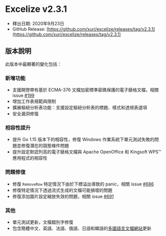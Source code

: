 # Excelize v2.3.1

* 釋出日期: 2020年9月23日
* GitHub Release: [https://github.com/xuri/excelize/releases/tag/v2.3.1](https://github.com/xuri/excelize/releases/tag/v2.3.1)

## 版本說明

此版本中最顯著的變化包括：

### 新增功能

* 支援開啓帶有基於 ECMA-376 文檔加密標準密碼保護的電子錶格文檔，相關 issue [#199](https://github.com/xuri/excelize/issues/199)
* 增加工作表規範與限制
* 擴展樞紐分析表功能：支援設定樞紐分析表的標題、樣式和透視表選項
* 安全漏洞修復

### 相容性提升

* 提升 Go 1.15 版本下的相容性，修復 Windows 作業系統下單元測試失敗的問題並修復潛在的競態條件問題
* 提升設定默認列高的電子錶格文檔與 Apache OpenOffice 和 Kingsoft WPS&trade; 應用程式的相容性

### 問題修復

* 修復 `RemoveRow` 特定情況下由於下標溢出導致的 panic，相關 issue [#686](https://github.com/xuri/excelize/issues/686)
* 修復特定情況下透過流式生成的文檔可能損壞的問題
* 修復添加圖片設定縮放失效的問題，相關 issue [#691](https://github.com/xuri/excelize/issues/691)

### 其他

* 單元測試更新，文檔錯別字修復
* 包含簡體中文、英語、法語、俄語、日語和韓語的[多國語言文檔網站](https://xuri.me/excelize)更新
